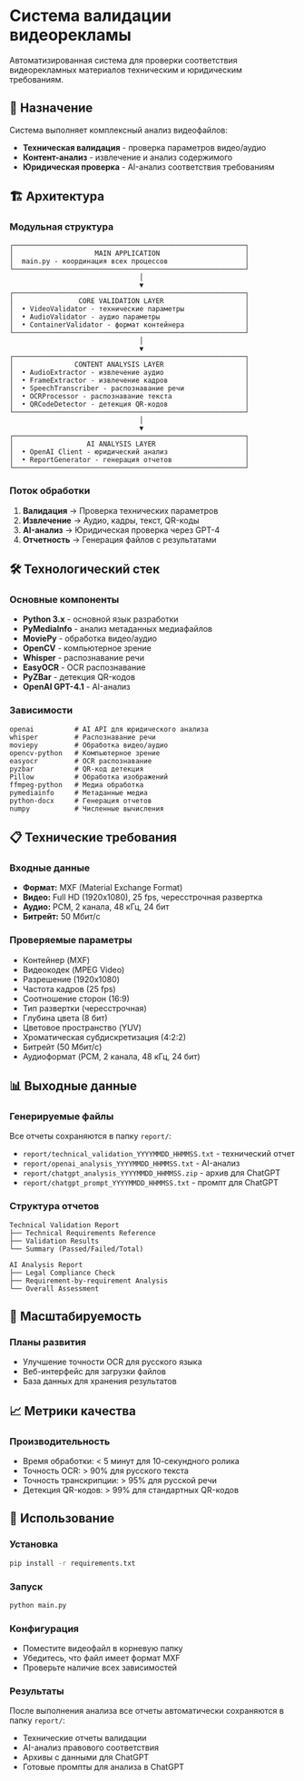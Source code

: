 # Система валидации видеорекламы

Автоматизированная система для проверки соответствия видеорекламных материалов техническим и юридическим требованиям.

## 🎯 Назначение

Система выполняет комплексный анализ видеофайлов:
- **Техническая валидация** - проверка параметров видео/аудио
- **Контент-анализ** - извлечение и анализ содержимого
- **Юридическая проверка** - AI-анализ соответствия требованиям

## 🏗️ Архитектура

### Модульная структура
```
┌─────────────────────────────────────────────────────────┐
│                    MAIN APPLICATION                     │
│  main.py - координация всех процессов                   │
└─────────────────────────────────────────────────────────┘
                                │
                                ▼
┌─────────────────────────────────────────────────────────┐
│                CORE VALIDATION LAYER                    │
│  • VideoValidator - технические параметры               │
│  • AudioValidator - аудио параметры                     │
│  • ContainerValidator - формат контейнера               │
└─────────────────────────────────────────────────────────┘
                                │
                                ▼
┌─────────────────────────────────────────────────────────┐
│               CONTENT ANALYSIS LAYER                    │
│  • AudioExtractor - извлечение аудио                    │
│  • FrameExtractor - извлечение кадров                   │
│  • SpeechTranscriber - распознавание речи               │
│  • OCRProcessor - распознавание текста                  │
│  • QRCodeDetector - детекция QR-кодов                   │
└─────────────────────────────────────────────────────────┘
                                │
                                ▼
┌─────────────────────────────────────────────────────────┐
│                  AI ANALYSIS LAYER                      │
│  • OpenAI Client - юридический анализ                   │
│  • ReportGenerator - генерация отчетов                  │
└─────────────────────────────────────────────────────────┘
```

### Поток обработки
1. **Валидация** → Проверка технических параметров
2. **Извлечение** → Аудио, кадры, текст, QR-коды
3. **AI-анализ** → Юридическая проверка через GPT-4
4. **Отчетность** → Генерация файлов с результатами

## 🛠️ Технологический стек

### Основные компоненты
- **Python 3.x** - основной язык разработки
- **PyMediaInfo** - анализ метаданных медиафайлов
- **MoviePy** - обработка видео/аудио
- **OpenCV** - компьютерное зрение
- **Whisper** - распознавание речи
- **EasyOCR** - OCR распознавание
- **PyZBar** - детекция QR-кодов
- **OpenAI GPT-4.1** - AI-анализ

### Зависимости
```
openai          # AI API для юридического анализа
whisper         # Распознавание речи
moviepy         # Обработка видео/аудио
opencv-python   # Компьютерное зрение
easyocr         # OCR распознавание
pyzbar          # QR-код детекция
Pillow          # Обработка изображений
ffmpeg-python   # Медиа обработка
pymediainfo     # Метаданные медиа
python-docx     # Генерация отчетов
numpy           # Численные вычисления
```

## 📋 Технические требования

### Входные данные
- **Формат:** MXF (Material Exchange Format)
- **Видео:** Full HD (1920x1080), 25 fps, чересстрочная развертка
- **Аудио:** PCM, 2 канала, 48 кГц, 24 бит
- **Битрейт:** 50 Мбит/с

### Проверяемые параметры
- Контейнер (MXF)
- Видеокодек (MPEG Video)
- Разрешение (1920x1080)
- Частота кадров (25 fps)
- Соотношение сторон (16:9)
- Тип развертки (чересстрочная)
- Глубина цвета (8 бит)
- Цветовое пространство (YUV)
- Хроматическая субдискретизация (4:2:2)
- Битрейт (50 Мбит/с)
- Аудиоформат (PCM, 2 канала, 48 кГц, 24 бит)

## 📊 Выходные данные

### Генерируемые файлы
Все отчеты сохраняются в папку `report/`:

- `report/technical_validation_YYYYMMDD_HHMMSS.txt` - технический отчет
- `report/openai_analysis_YYYYMMDD_HHMMSS.txt` - AI-анализ
- `report/chatgpt_analysis_YYYYMMDD_HHMMSS.zip` - архив для ChatGPT
- `report/chatgpt_prompt_YYYYMMDD_HHMMSS.txt` - промпт для ChatGPT

### Структура отчетов
```
Technical Validation Report
├── Technical Requirements Reference
├── Validation Results
└── Summary (Passed/Failed/Total)

AI Analysis Report
├── Legal Compliance Check
├── Requirement-by-requirement Analysis
└── Overall Assessment
```

## 🚀 Масштабируемость

### Планы развития
- Улучшение точности OCR для русского языка
- Веб-интерфейс для загрузки файлов
- База данных для хранения результатов

## 📈 Метрики качества

### Производительность
- Время обработки: < 5 минут для 10-секундного ролика
- Точность OCR: > 90% для русского текста
- Точность транскрипции: > 95% для русской речи
- Детекция QR-кодов: > 99% для стандартных QR-кодов

## 📝 Использование

### Установка
```bash
pip install -r requirements.txt
```

### Запуск
```bash
python main.py
```

### Конфигурация
- Поместите видеофайл в корневую папку
- Убедитесь, что файл имеет формат MXF
- Проверьте наличие всех зависимостей

### Результаты
После выполнения анализа все отчеты автоматически сохраняются в папку `report/`:
- Технические отчеты валидации
- AI-анализ правового соответствия  
- Архивы с данными для ChatGPT
- Готовые промпты для анализа в ChatGPT
